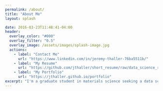 ```yaml
---
permalink: /about/
title: "About Me"
layout: splash

date: 2016-03-23T11:48:41-04:00
header:
  overlay_color: "#000"
  overlay_filter: "0.5"
  overlay_image: /assets/images/splash-image.jpg
  actions:
    - label: "Contact Me"
      url: "https://www.linkedin.com/in/jeremy-thaller-76ba5511b/"
    - label: "My Resume"
      url: "https://github.com/jthaller/short_resume/raw/data_science_resume/THALLER_resume.pdf"
    - label: "My Portfolio"
      url: "https://jthaller.github.io/portfolio"
excerpt: "I'm a graduate student in materials science seeking a data science or software dev job in NYC upon graduation."
---
```


